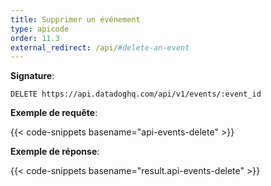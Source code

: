 ```yaml
---
title: Supprimer un événement
type: apicode
order: 11.3
external_redirect: /api/#delete-an-event
---
```

**Signature**:

`DELETE https://api.datadoghq.com/api/v1/events/:event_id`

**Exemple de requête**:

{{< code-snippets basename="api-events-delete" >}}

**Exemple de réponse**:

{{< code-snippets basename="result.api-events-delete" >}}

